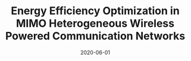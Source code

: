 ---
title: "Energy Efficiency Optimization in MIMO Heterogeneous Wireless Powered Communication Networks"
collection: Journal papers
# permalink: /publication/2015-10-01-paper-title-number-3
# excerpt: 'This paper is about the number 3. The number 4 is left for future work.'
date: 2020-06-01
venue: 'Telecommunication Systems'
paperurl: 'https://doi.org/10.1007/s11235-020-00682-w'
citation: 'Tien Ngoc Ha, Ha Hoang Kha, Hung Quang Ta, &quot;Energy Efficiency Optimization in MIMO Heterogeneous Wireless Powered Communication Networks&quot;, <i>Telecommunication Systems</i>, pp. 97-107, Jun. 2020.'
---
